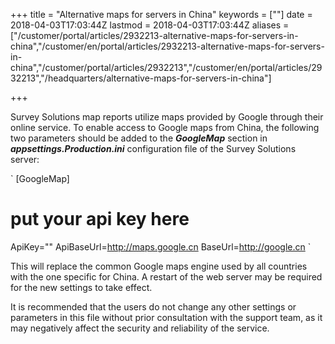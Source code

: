 ﻿+++
title = "Alternative maps for servers in China"
keywords = [""]
date = 2018-04-03T17:03:44Z
lastmod = 2018-04-03T17:03:44Z
aliases = ["/customer/portal/articles/2932213-alternative-maps-for-servers-in-china","/customer/en/portal/articles/2932213-alternative-maps-for-servers-in-china","/customer/portal/articles/2932213","/customer/en/portal/articles/2932213","/headquarters/alternative-maps-for-servers-in-china"]

+++

Survey Solutions map reports utilize maps provided by Google through
their online service. To enable access to Google maps from China, the
following two parameters should be added to the ***GoogleMap***
section in ***appsettings.Production.ini*** configuration file of the Survey Solutions
server:  

`
[GoogleMap]
# put your api key here
ApiKey="" 
ApiBaseUrl=http://maps.google.cn
BaseUrl=http://google.cn
`  
  
This will replace the common Google maps engine used by all countries
with the one specific for China. A restart of the web server may be
required for the new settings to take effect.  
  
It is recommended that the users do not change any other settings or
parameters in this file without prior consultation with the support
team, as it may negatively affect the security and reliability of the
service.
